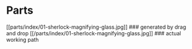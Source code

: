 # Parts

[[parts/index/01-sherlock-magnifying-glass.jpg]] ### generated by drag and drop
[[/parts/index/01-sherlock-magnifying-glass.jpg]] ### actual working path